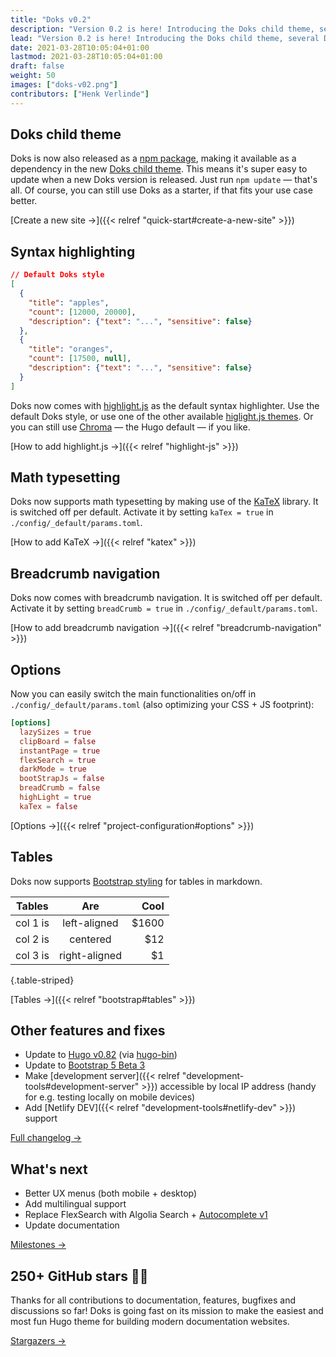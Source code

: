 ```yaml
---
title: "Doks v0.2"
description: "Version 0.2 is here! Introducing the Doks child theme, several DX + UX updates, and easily switching the main functionalities on/off (also optimizing your CSS + JS footprint)."
lead: "Version 0.2 is here! Introducing the Doks child theme, several DX + UX updates, and easily switching the main functionalities on/off (also optimizing your CSS + JS footprint)."
date: 2021-03-28T10:05:04+01:00
lastmod: 2021-03-28T10:05:04+01:00
draft: false
weight: 50
images: ["doks-v02.png"]
contributors: ["Henk Verlinde"]
---
```


## Doks child theme

Doks is now also released as a [npm package](https://www.npmjs.com/package/@hyas/doks), making it available as a dependency in the new [Doks child theme](https://github.com/h-enk/doks-child-theme). This means it's super easy to update when a new Doks version is released. Just run `npm update` — that's all. Of course, you can still use Doks as a starter, if that fits your use case better.

[Create a new site →]({{< relref "quick-start#create-a-new-site" >}})

## Syntax highlighting

```json
// Default Doks style
[
  {
    "title": "apples",
    "count": [12000, 20000],
    "description": {"text": "...", "sensitive": false}
  },
  {
    "title": "oranges",
    "count": [17500, null],
    "description": {"text": "...", "sensitive": false}
  }
]
```

Doks now comes with [highlight.js](https://highlightjs.org/) as the default syntax highlighter. Use the default Doks style, or use one of the other available [higlight.js themes](https://highlightjs.org/static/demo/). Or you can still use [Chroma](https://gohugo.io/content-management/syntax-highlighting/) — the Hugo default — if you like.

[How to add highlight.js →]({{< relref "highlight-js" >}})

## Math typesetting

Doks now supports math typesetting by making use of the [KaTeX](https://katex.org/) library. It is switched off per default. Activate it by setting `kaTex = true` in `./config/_default/params.toml`.

[How to add KaTeX →]({{< relref "katex" >}})

## Breadcrumb navigation

Doks now comes with breadcrumb navigation. It is switched off per default. Activate it by setting `breadCrumb = true` in `./config/_default/params.toml`.

[How to add breadcrumb navigation →]({{< relref "breadcrumb-navigation" >}})

## Options

Now you can easily switch the main functionalities on/off in `./config/_default/params.toml` (also optimizing your CSS + JS footprint):

```toml
[options]
  lazySizes = true
  clipBoard = false
  instantPage = true
  flexSearch = true
  darkMode = true
  bootStrapJs = false
  breadCrumb = false
  highLight = true
  kaTex = false
```

[Options →]({{< relref "project-configuration#options" >}})

## Tables

Doks now supports [Bootstrap styling](https://getbootstrap.com/docs/5.0/content/tables/) for tables in markdown.

| Tables   |      Are      |  Cool |
|----------|:-------------:|------:|
| col 1 is |  left-aligned | $1600 |
| col 2 is |    centered   |   $12 |
| col 3 is | right-aligned |    $1 |
{.table-striped}

[Tables →]({{< relref "bootstrap#tables" >}})

## Other features and fixes

- Update to [Hugo v0.82](https://gohugo.io/news/0.82.0-relnotes/) (via [hugo-bin](https://www.npmjs.com/package/hugo-bin))
- Update to [Bootstrap 5 Beta 3](https://blog.getbootstrap.com/2021/03/23/bootstrap-5-beta-3/)
- Make [development server]({{< relref "development-tools#development-server" >}}) accessible by local IP address (handy for e.g. testing locally on mobile devices)
- Add [Netlify DEV]({{< relref "development-tools#netlify-dev" >}}) support

[Full changelog →](https://github.com/h-enk/doks/blob/master/CHANGELOG.md)

## What's next

- Better UX menus (both mobile + desktop)
- Add multilingual support
- Replace FlexSearch with Algolia Search + [Autocomplete v1](https://github.com/algolia/autocomplete)
- Update documentation

[Milestones →](https://github.com/h-enk/doks/milestones)

## 250+ GitHub stars 🌟🎉

Thanks for all contributions to documentation, features, bugfixes and discussions so far! Doks is going fast on its mission to make the easiest and most fun Hugo theme for building modern documentation websites.

[Stargazers →](https://github.com/h-enk/doks/stargazers)
